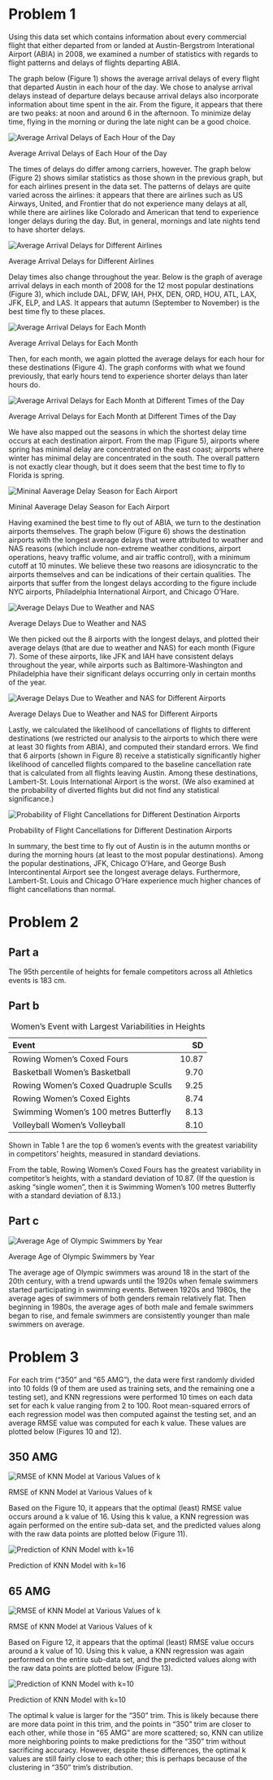 # Problem 1

Using this data set which contains information about every commercial
flight that either departed from or landed at Austin-Bergstrom
Interational Airport (ABIA) in 2008, we examined a number of statistics
with regards to flight patterns and delays of flights departing ABIA.

The graph below (Figure 1) shows the average arrival delays of every
flight that departed Austin in each hour of the day. We chose to analyse
arrival delays instead of departure delays because arrival delays also
incorporate information about time spent in the air. From the figure, it
appears that there are two peaks: at noon and around 6 in the afternoon.
To minimize delay time, flying in the morning or during the late night
can be a good choice.

<img src="PS1_files/figure-markdown_strict/best_time-1.png" alt="Average Arrival Delays of Each Hour of the Day" width=".8\textwidth" />
<p class="caption">
Average Arrival Delays of Each Hour of the Day
</p>

The times of delays do differ among carriers, however. The graph below
(Figure 2) shows similar statistics as those shown in the previous
graph, but for each airlines present in the data set. The patterns of
delays are quite varied across the airlines: it appears that there are
airlines such as US Airways, United, and Frontier that do not experience
many delays at all, while there are airlines like Colorado and American
that tend to experience longer delays during the day. But, in general,
mornings and late nights tend to have shorter delays.

<img src="PS1_files/figure-markdown_strict/best_time_airline-1.png" alt="Average Arrival Delays for Different Airlines" width=".8\textwidth" />
<p class="caption">
Average Arrival Delays for Different Airlines
</p>

Delay times also change throughout the year. Below is the graph of
average arrival delays in each month of 2008 for the 12 most popular
destinations (Figure 3), which include DAL, DFW, IAH, PHX, DEN, ORD,
HOU, ATL, LAX, JFK, ELP, and LAS. It appears that autumn (September to
November) is the best time fly to these places.

<img src="PS1_files/figure-markdown_strict/best_month-1.png" alt="Average Arrival Delays for Each Month" width=".8\textwidth" />
<p class="caption">
Average Arrival Delays for Each Month
</p>

Then, for each month, we again plotted the average delays for each hour
for these destinations (Figure 4). The graph conforms with what we found
previously, that early hours tend to experience shorter delays than
later hours do.

<img src="PS1_files/figure-markdown_strict/best_month_time-1.png" alt="Average Arrival Delays for Each Month at Different Times of the Day" width=".8\textwidth" />
<p class="caption">
Average Arrival Delays for Each Month at Different Times of the Day
</p>

We have also mapped out the seasons in which the shortest delay time
occurs at each destination airport. From the map (Figure 5), airports
where spring has minimal delay are concentrated on the east coast;
airports where winter has minimal delay are concentrated in the south.
The overall pattern is not exactly clear though, but it does seem that
the best time to fly to Florida is spring.

<img src="PS1_files/figure-markdown_strict/map-1.png" alt="Mininal Aaverage Delay Season for Each Airport" width=".8\textwidth" />
<p class="caption">
Mininal Aaverage Delay Season for Each Airport
</p>

Having examined the best time to fly out of ABIA, we turn to the
destination airports themselves. The graph below (Figure 6) shows the
destination airports with the longest average delays that were
attributed to weather and NAS reasons (which include non-extreme weather
conditions, airport operations, heavy traffic volume, and air traffic
control), with a minimum cutoff at 10 minutes. We believe these two
reasons are idiosyncratic to the airports themselves and can be
indications of their certain qualities. The airports that suffer from
the longest delays according to the figure include NYC airports,
Philadelphia International Airport, and Chicago O’Hare.

<img src="PS1_files/figure-markdown_strict/bad_airport-1.png" alt="Average Delays Due to Weather and NAS " width=".8\textwidth" />
<p class="caption">
Average Delays Due to Weather and NAS
</p>

We then picked out the 8 airports with the longest delays, and plotted
their average delays (that are due to weather and NAS) for each month
(Figure 7). Some of these airports, like JFK and IAH have consistent
delays throughout the year, while airports such as Baltimore-Washington
and Philadelphia have their significant delays occurring only in certain
months of the year.

<img src="PS1_files/figure-markdown_strict/bad_airport_month-1.png" alt="Average Delays Due to Weather and NAS for Different Airports" width=".8\textwidth" />
<p class="caption">
Average Delays Due to Weather and NAS for Different Airports
</p>

Lastly, we calculated the likelihood of cancellations of flights to
different destinations (we restricted our analysis to the airports to
which there were at least 30 flights from ABIA), and computed their
standard errors. We find that 6 airports (shown in Figure 8) receive a
statistically significantly higher likelihood of cancelled flights
compared to the baseline cancellation rate that is calculated from all
flights leaving Austin. Among these destinations, Lambert-St. Louis
International Airport is the worst. (We also examined at the probability
of diverted flights but did not find any statistical significance.)

<img src="PS1_files/figure-markdown_strict/cancellations-1.png" alt="Probability of Flight Cancellations for Different Destination Airports" width=".8\textwidth" />
<p class="caption">
Probability of Flight Cancellations for Different Destination Airports
</p>

In summary, the best time to fly out of Austin is in the autumn months
or during the morning hours (at least to the most popular destinations).
Among the popular destinations, JFK, Chicago O’Hare, and George Bush
Intercontinental Airport see the longest average delays. Furthermore,
Lambert-St. Louis and Chicago O’Hare experience much higher chances of
flight cancellations than normal.

# Problem 2

## Part a

The 95th percentile of heights for female competitors across all
Athletics events is 183 cm.

## Part b

<table class="table" style="margin-left: auto; margin-right: auto;">
<caption>
Women’s Event with Largest Variabilities in Heights
</caption>
<thead>
<tr>
<th style="text-align:left;font-weight: bold;">
Event
</th>
<th style="text-align:right;font-weight: bold;">
SD
</th>
</tr>
</thead>
<tbody>
<tr>
<td style="text-align:left;">
Rowing Women’s Coxed Fours
</td>
<td style="text-align:right;">
10.87
</td>
</tr>
<tr>
<td style="text-align:left;">
Basketball Women’s Basketball
</td>
<td style="text-align:right;">
9.70
</td>
</tr>
<tr>
<td style="text-align:left;">
Rowing Women’s Coxed Quadruple Sculls
</td>
<td style="text-align:right;">
9.25
</td>
</tr>
<tr>
<td style="text-align:left;">
Rowing Women’s Coxed Eights
</td>
<td style="text-align:right;">
8.74
</td>
</tr>
<tr>
<td style="text-align:left;">
Swimming Women’s 100 metres Butterfly
</td>
<td style="text-align:right;">
8.13
</td>
</tr>
<tr>
<td style="text-align:left;">
Volleyball Women’s Volleyball
</td>
<td style="text-align:right;">
8.10
</td>
</tr>
</tbody>
</table>

Shown in Table 1 are the top 6 women’s events with the greatest
variability in competitors’ heights, measured in standard deviations.

From the table, Rowing Women’s Coxed Fours has the greatest variability
in competitor’s heights, with a standard deviation of 10.87. (If the
question is asking “single women”, then it is Swimming Women’s 100
metres Butterfly with a standard deviation of 8.13.)

## Part c

<img src="PS1_files/figure-markdown_strict/2c_mean-1.png" alt="Average Age of Olympic Swimmers by Year" width=".8\textwidth" />
<p class="caption">
Average Age of Olympic Swimmers by Year
</p>

The average age of Olympic swimmers was around 18 in the start of the
20th century, with a trend upwards until the 1920s when female swimmers
started participating in swimming events. Between 1920s and 1980s, the
average ages of swimmers of both genders remain relatively flat. Then
beginning in 1980s, the average ages of both male and female swimmers
began to rise, and female swimmers are consistently younger than male
swimmers on average.

# Problem 3

For each trim (“350” and “65 AMG”), the data were first randomly divided
into 10 folds (9 of them are used as training sets, and the remaining
one a testing set), and KNN regressions were performed 10 times on each
data set for each k value ranging from 2 to 100. Root mean-squared
errors of each regression model was then computed against the testing
set, and an average RMSE value was computed for each k value. These
values are plotted below (Figures 10 and 12).

## 350 AMG

<img src="PS1_files/figure-markdown_strict/sclass_350_train_test-1.png" alt="RMSE of KNN Model at Various Values of k" width=".8\textwidth" />
<p class="caption">
RMSE of KNN Model at Various Values of k
</p>

Based on the Figure 10, it appears that the optimal (least) RMSE value
occurs around a k value of 16. Using this k value, a KNN regression was
again performed on the entire sub-data set, and the predicted values
along with the raw data points are plotted below (Figure 11).

<img src="PS1_files/figure-markdown_strict/sclass_350_fit-1.png" alt="Prediction of KNN Model with k=16" width=".8\textwidth" />
<p class="caption">
Prediction of KNN Model with k=16
</p>

## 65 AMG

<img src="PS1_files/figure-markdown_strict/sclass_65_train_test-1.png" alt="RMSE of KNN Model at Various Values of k" width=".8\textwidth" />
<p class="caption">
RMSE of KNN Model at Various Values of k
</p>

Based on Figure 12, it appears that the optimal (least) RMSE value
occurs around a k value of 10. Using this k value, a KNN regression was
again performed on the entire sub-data set, and the predicted values
along with the raw data points are plotted below (Figure 13).

<img src="PS1_files/figure-markdown_strict/sclass_65_fit-1.png" alt="Prediction of KNN Model with k=10" width=".8\textwidth" />
<p class="caption">
Prediction of KNN Model with k=10
</p>

The optimal k value is larger for the “350” trim. This is likely because
there are more data point in this trim, and the points in “350” trim are
closer to each other, while those in “65 AMG” are more scattered; so,
KNN can utilize more neighboring points to make predictions for the
“350” trim without sacrificing accuracy. However, despite these
differences, the optimal k values are still fairly close to each other;
this is perhaps because of the clustering in “350” trim’s distribution.
